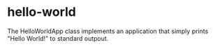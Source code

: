 # hello-world
The HelloWorldApp class implements an application that simply prints "Hello World!" to standard outpout.
